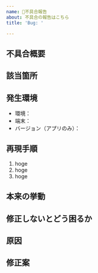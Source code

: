 ```yaml
---
name: 🐛不具合報告
about: 不具合の報告はこちら
title: 'Bug: '

---
```


## 不具合概要

## 該当箇所

## 発生環境
- 環境：
- 端末：
- バージョン（アプリのみ）：

## 再現手順
1. hoge
2. hoge
3. hoge

## 本来の挙動

## 修正しないとどう困るか

## 原因

<!-- もし分かる場合、当たりがつく場合は記載 -->

## 修正案
